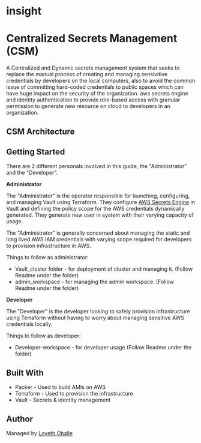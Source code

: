 # insight

# Centralized Secrets Management (CSM)
A Centralized and Dynamic secrets management system that seeks to replace the manual process of creating and managing sensivitive credentials by developers on the local computers, also to avoid the common issue of committing hard-coded credentials to public spaces which can have huge impact on the security of the organization.  aws secrets engine and identity authentication to provide role-based access with granular permission to generate new resource on cloud to developers in an organization.


## CSM Architecture



## Getting Started

There are 2 different personals involved in this guide, the "Administrator" and the "Developer". 

**Administrator**

The "Administrator" is the operator responsible for launching, configuring, and managing Vault using Terraform. They configure [AWS Secrets Engine](https://www.vaultproject.io/docs/secrets/aws/index.html) in Vault and defining the policy scope for the AWS credentials dynamically generated. They generate new user in system with their varying capacity of usage.

The "Administrator" is generally concerned about managing the static and long lived AWS IAM credentials with varying scope required for developers to provision infrastructure in AWS.

Things to follow as administrator:

* Vault_cluster folder - for deployment of cluster and managing it. (Follow Readme under the folder)
* admin_workspace - for managing the admin workspace. (Follow Readme under the folder)

**Developer**

The "Developer" is the developer looking to safely provision infrastructure using Terraform without having to worry about managing sensitive AWS credentials locally.

Things to follow as developer:

* Developer-workspace - for developer usage (Follow Readme under the folder)

## Built With

* Packer - Used to build AMIs on AWS
* Terraform - Used to provision the infrastructure
* Vault - Secrets & identity management


## Author

Managed by [Loveth Oballe](https://github.com/oballe1)
